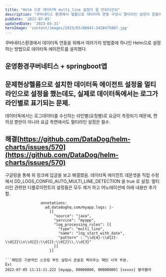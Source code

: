 ```yaml
---
title: "Helm 으로 데이터독 multi_line 설정이 잘 안되더군요"
description: "쿠버네티스 환경에서 헬름으로 데이터독 연동 구성시 멀티라인 설정이 힘들어서 기록으로 남긴다."
pubDate: '2022-07-05'
updatedDate: '2023-03-31'
heroImage: 'content/images/2023/03/00041-3428475007.jpg'
---
```


쿠버네티스환경에서 데이터독 연동을 위해서 여러가지 방법중에 하나인 Helm으로 설정하는 방법으로 데이터독 에이전트를 설치했다.
## 운영환경쿠버네티스 + springboot앱
## 문제현상헬름으로 설치한 데이터독 에이전트 설정을 멀티라인으로 설정을 했는데도, 실제로 데이터독에서는 로그가 라인별로 표기되는 문제.
데이터독에서는 로그데이터를 수신하는 라인별(요청별)로 요금이 측정되기 때문에, 편의성 뿐만이 아니라 요금 측면에서도 멀티라인 설정은 필수.
## 해결[https://github.com/DataDog/helm-charts/issues/570](https://github.com/DataDog/helm-charts/issues/570)
구글링을 통해 위 링크에 답글을 보고 해결했음.
데이터독 에이전트 데몬셋을 직접 수정해서
DD_LOGS_CONFIG_AUTO_MULTI_LINE_DETECTION 을 true 로 설정.
멀티라인 관련한 디플로이먼트의 설정들은 모두 제거 하고
어노테이션에 아래 내용만 추가함.
```
				annotations:
                  ad.datadoghq.com/myapp.logs: |-
                    [{
                      "source": "java",
                      "service": "myapp",
                      "log_processing_rules": [{
                        "type": "multi_line",
                        "name": "log_start_with_date",
                        "pattern" : "\\d{4}-\\d{2}-\\d{2}\\s\\d{2}:\\d{2}:\\d{2}\\.\\d{3}"
                      }]
                    }]  

```패턴은 기본적인 스프링 부트 설정시 콘솔로 찍어주는 패턴 시작 부분.
Ex)
2022-07-05 11:11:11.222 [myapp, 00000000, 00000000] [xxxxx] 블라블라